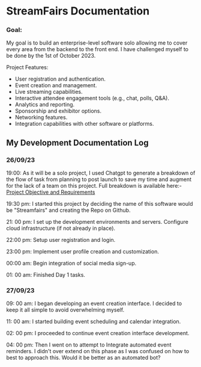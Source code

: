 # StreamFairs Documentation

### Goal:
My goal is to build an enterprise-level software solo allowing me to cover every area from the backend to the front end. I have  challenged myself to be done by the 1st of October 2023. 

Project Features:
- User registration and authentication.
- Event creation and management.
- Live streaming capabilities.
- Interactive attendee engagement tools (e.g., chat, polls, Q&A).
- Analytics and reporting.
- Sponsorship and exhibitor options.
- Networking features.
- Integration capabilities with other software or platforms.

## My Development Documentation Log

### 26/09/23
19:00: As it will be a solo project, I used Chatgpt to generate a breakdown of the flow of task from planning to post launch to save my time and augment for the lack of a team on this project. Full breakdown is available here:- [Project Objective and Requirements](https://github.com/ebube-tech/streamfairs/blob/main/Clear%20Objectives%20and%20Requirements.md)

19:30 pm: I started this project by deciding the name of this software would be "Streamfairs" and creating the Repo on Github. 

21: 00 pm: 
I set up the development environments and servers.
Configure cloud infrastructure (if not already in place).

22:00 pm: Setup user registration and login.

23:00 pm: Implement user profile creation and customization.

00:00 am: Begin integration of social media sign-up.

01: 00 am: Finished Day 1 tasks. 

### 27/09/23

09: 00 am: I began developing an event creation interface. I decided to keep it all simple to avoid overwhelming myself. 

11: 00 am: I started building event scheduling and calendar integration.

02: 00 pm: I proceeded to continue event creation interface development.

04: 00 pm: Then I went on to attempt to Integrate automated event reminders. I didn't over extend on this phase as I was confused on how to best to approach this. Would it be better as an automated bot?


